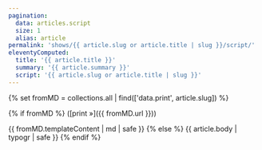 ```yaml
---
pagination:
  data: articles.script
  size: 1
  alias: article
permalink: 'shows/{{ article.slug or article.title | slug }}/script/'
eleventyComputed:
  title: '{{ article.title }}'
  summary: '{{ article.summary }}'
  script: '{{ article.slug or article.title | slug }}'
---
```


{% set fromMD = collections.all | find(['data.print', article.slug]) %}

{% if fromMD %}
([print »]({{ fromMD.url }}))

{{ fromMD.templateContent | md | safe }}
{% else %}
{{ article.body | typogr | safe }}
{% endif %}
